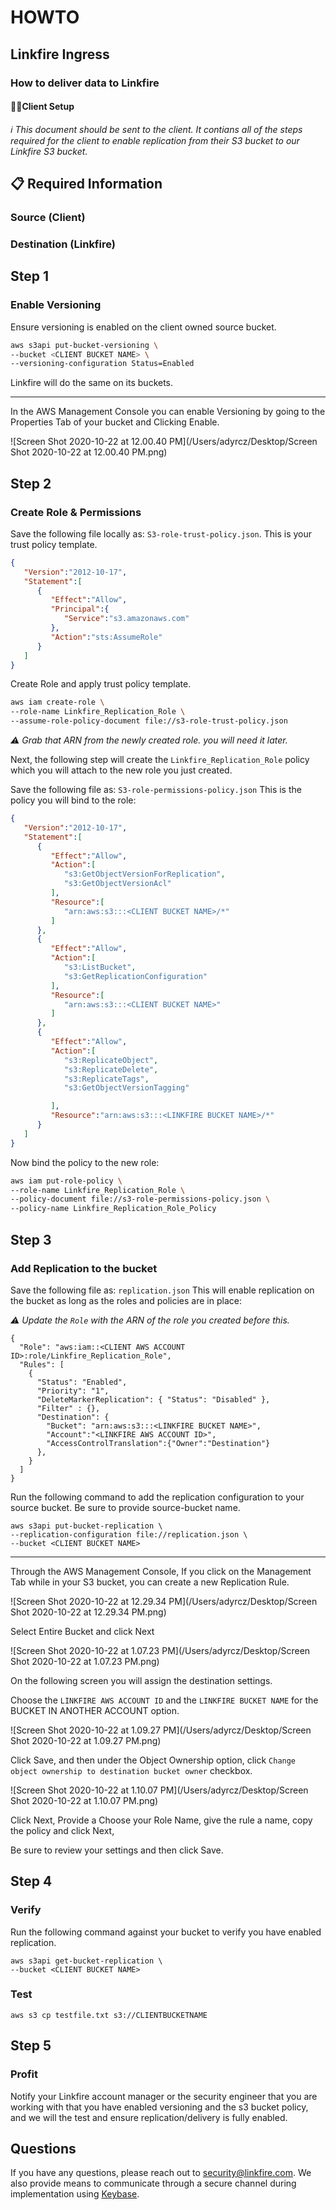 # HOWTO

## Linkfire Ingress

### How to deliver data to Linkfire

#### 👩‍💼Client Setup

*ℹ️ This document should be sent to the client. It contians all of the steps required for the client to enable replication from their S3 bucket to our Linkfire S3 bucket.*



## 📋 Required Information

### Source (Client)

### Destination (Linkfire)



## Step 1

### Enable Versioning

Ensure versioning is enabled on the client owned source bucket.

```bash
aws s3api put-bucket-versioning \
--bucket <CLIENT BUCKET NAME> \
--versioning-configuration Status=Enabled
```

Linkfire will do the same on its buckets.

---

In the AWS Management Console you can enable Versioning by going to the Properties Tab of your bucket and Clicking Enable.

![Screen Shot 2020-10-22 at 12.00.40 PM](/Users/adyrcz/Desktop/Screen Shot 2020-10-22 at 12.00.40 PM.png)



## Step 2

### Create Role & Permissions

Save the following file locally as: `S3-role-trust-policy.json`. This is your trust policy template.

```json
{
   "Version":"2012-10-17",
   "Statement":[
      {
         "Effect":"Allow",
         "Principal":{
            "Service":"s3.amazonaws.com"
         },
         "Action":"sts:AssumeRole"
      }
   ]
}
```

Create Role and apply trust policy template.

```bash
aws iam create-role \
--role-name Linkfire_Replication_Role \
--assume-role-policy-document file://s3-role-trust-policy.json
```

*⚠️ Grab that ARN from the newly created role. you will need it later.*



Next, the following step will create the `Linkfire_Replication_Role` policy which you will attach to the new role you just created.

Save the following file as: `S3-role-permissions-policy.json`
This is the policy you will bind to the role:

```json
{
   "Version":"2012-10-17",
   "Statement":[
      {
         "Effect":"Allow",
         "Action":[
            "s3:GetObjectVersionForReplication",
            "s3:GetObjectVersionAcl"
         ],
         "Resource":[
            "arn:aws:s3:::<CLIENT BUCKET NAME>/*"
         ]
      },
      {
         "Effect":"Allow",
         "Action":[
            "s3:ListBucket",
            "s3:GetReplicationConfiguration"
         ],
         "Resource":[
            "arn:aws:s3:::<CLIENT BUCKET NAME>"
         ]
      },
      {
         "Effect":"Allow",
         "Action":[
            "s3:ReplicateObject",
            "s3:ReplicateDelete",
            "s3:ReplicateTags",
            "s3:GetObjectVersionTagging"

         ],
         "Resource":"arn:aws:s3:::<LINKFIRE BUCKET NAME>/*"
      }
   ]
}
```

Now bind the policy to the new role:

```bash
aws iam put-role-policy \
--role-name Linkfire_Replication_Role \
--policy-document file://s3-role-permissions-policy.json \
--policy-name Linkfire_Replication_Role_Policy
```



## Step 3

### Add Replication to the bucket

Save the following file as: `replication.json` This will enable replication on the bucket as long as the roles and policies are in place:

*⚠️ Update the `Role` with the ARN of the role you created before this.*

```
{
  "Role": "aws:iam::<CLIENT AWS ACCOUNT ID>:role/Linkfire_Replication_Role",
  "Rules": [
    {
      "Status": "Enabled",
      "Priority": "1",
      "DeleteMarkerReplication": { "Status": "Disabled" },
      "Filter" : {},
      "Destination": {
        "Bucket": "arn:aws:s3:::<LINKFIRE BUCKET NAME>",
        "Account":"<LINKFIRE AWS ACCOUNT ID>",
        "AccessControlTranslation":{"Owner":"Destination"}
      },
    }
  ]
}
```

Run the following command to add the replication configuration to your source bucket. Be sure to provide source-bucket name.

```
aws s3api put-bucket-replication \
--replication-configuration file://replication.json \
--bucket <CLIENT BUCKET NAME>
```

---

Through the AWS Management Console, If you click on the Management Tab while in your S3 bucket, you can create a new Replication Rule.

![Screen Shot 2020-10-22 at 12.29.34 PM](/Users/adyrcz/Desktop/Screen Shot 2020-10-22 at 12.29.34 PM.png)

Select Entire Bucket and click Next

![Screen Shot 2020-10-22 at 1.07.23 PM](/Users/adyrcz/Desktop/Screen Shot 2020-10-22 at 1.07.23 PM.png)

On the following screen you will assign the destination settings.

Choose the `LINKFIRE AWS ACCOUNT ID` and the `LINKFIRE BUCKET NAME` for the BUCKET IN ANOTHER ACCOUNT option.

![Screen Shot 2020-10-22 at 1.09.27 PM](/Users/adyrcz/Desktop/Screen Shot 2020-10-22 at 1.09.27 PM.png)

Click Save, and then under the Object Ownership option, click `Change object ownership to destination bucket owner` checkbox.

![Screen Shot 2020-10-22 at 1.10.07 PM](/Users/adyrcz/Desktop/Screen Shot 2020-10-22 at 1.10.07 PM.png)

 Click Next, Provide a Choose your Role Name, give the rule a name, copy the policy and click Next, 

Be sure to review your settings and then click Save.



## Step 4

### Verify

Run the following command against your bucket to verify you have enabled replication.

```
aws s3api get-bucket-replication \
--bucket <CLIENT BUCKET NAME>
```

### Test

```
aws s3 cp testfile.txt s3://CLIENTBUCKETNAME
```



## Step 5

### Profit

Notify your Linkfire account manager or the security engineer that you are working with that you have enabled versioning and the s3 bucket policy, and we will the test and ensure replication/delivery is fully enabled.



## Questions

If you have any questions, please reach out to [security@linkfire.com](mailto:security@linkfire.com). We also provide means to communicate through a secure channel during implementation using [Keybase](https://keybase.io/linkfiresec). 